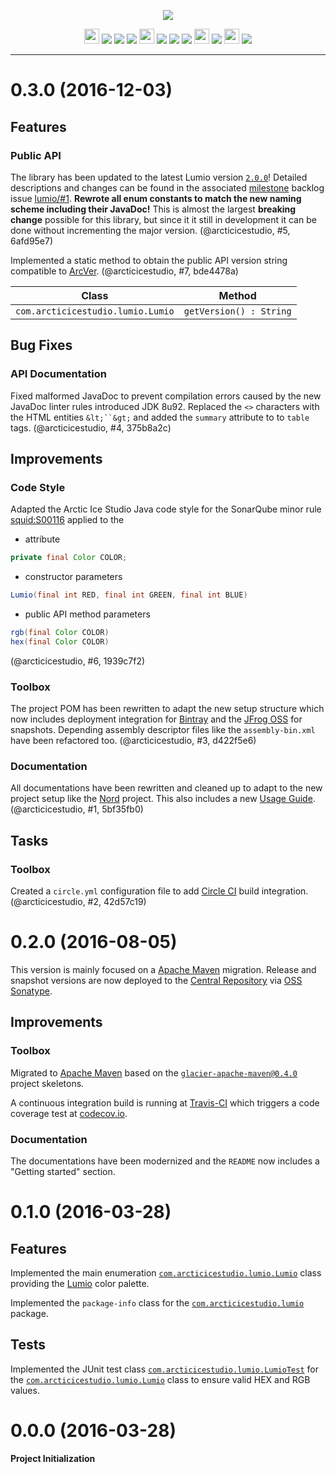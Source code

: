 <p align="center"><img src="https://cdn.rawgit.com/arcticicestudio/lumio-java/develop/src/main/assets/lumio-java-banner.svg"/></p>

<p align="center"><img src="https://assets-cdn.github.com/favicon.ico" width=24 height=24/> <a href="https://github.com/arcticicestudio/lumio-java/releases/latest"><img src="https://img.shields.io/github/release/arcticicestudio/lumio-java.svg"/></a> <a href="https://github.com/arcticicestudio/lumio-java/releases/latest"><img src="https://img.shields.io/badge/pre--release---_-blue.svg"/></a> <a href="https://github.com/arcticicestudio/lumio/releases/tag/v2.0.0"><img src="https://img.shields.io/badge/Lumio-2.0.0-blue.svg"/></a> <img src="http://central.sonatype.org/favicon.ico" width=24 height=24/> <a href="http://search.maven.org/#search%7Cgav%7C1%7Cg%3A%22com.arcticicestudio%22%20AND%20a%3A%22lumio-java%22"><img src="https://img.shields.io/maven-central/v/com.arcticicestudio/lumio-java.svg"/></a> <img src="https://oss.sonatype.org/favicon.ico"/> <a href="https://oss.sonatype.org/content/repositories/snapshots/com/arcticicestudio/lumio-java"><img src="https://img.shields.io/badge/snapshot--_-blue.svg"/></a> <img src="https://bintray.com/favicon.ico" width=24 height=24/> <a href='https://bintray.com/arcticicestudio/Lumio/lumio-java/_latestVersion'><img src='https://api.bintray.com/packages/arcticicestudio/Lumio/lumio-java/images/download.svg'></a> <img src="https://oss.jfrog.org/webapp/images/favicon.40285.ico" width=24 height=24/> <a href="https://oss.jfrog.org/webapp/#/artifacts/browse/tree/General/oss-snapshot-local/com/arcticicestudio/lumio-java"><img src="https://img.shields.io/badge/artifactory---_-green.svg"/></a></p>

---

# 0.3.0 (2016-12-03)
## Features
### Public API
The library has been updated to the latest Lumio version [`2.0.0`](https://github.com/arcticicestudio/lumio/releases/tag/v2.0.0)!
Detailed descriptions and changes can be found in the associated [milestone](https://github.com/arcticicestudio/lumio/milestone/1) backlog issue [lumio/#1](https://github.com/arcticicestudio/lumio/issues/1).
**Rewrote all enum constants to match the new naming scheme including their JavaDoc!**
This is almost the largest **breaking change** possible for this library, but since it it still in development it can be done without incrementing the major version. (@arcticicestudio, #5, 6afd95e7)

Implemented a static method to obtain the public API version string compatible to [ArcVer](https://github.com/arcticicestudio/arcver). (@arcticicestudio, #7, bde4478a)

| Class | Method |
| --- | --- |
| `com.arcticicestudio.lumio.Lumio` | `getVersion() : String` |

## Bug Fixes
### API Documentation
Fixed malformed JavaDoc to prevent compilation errors caused by the new JavaDoc linter rules introduced JDK 8u92.
Replaced the `<>` characters with the HTML entities `&lt;``&gt;` and added the `summary` attribute to to `table` tags. (@arcticicestudio, #4, 375b8a2c)

## Improvements
### Code Style
Adapted the Arctic Ice Studio Java code style for the SonarQube minor rule [squid:S00116](https://sonarqube.com/coding_rules#q=squid%3AS00116) applied to the
  - attribute
```java
private final Color COLOR;
```
  - constructor parameters
```java
Lumio(final int RED, final int GREEN, final int BLUE)
```
  - public API method parameters
```java
rgb(final Color COLOR)
hex(final Color COLOR)
```
(@arcticicestudio, #6, 1939c7f2)

### Toolbox
The project POM has been rewritten to adapt the new setup structure which now includes deployment integration for [Bintray](https://bintray.com) and the [JFrog OSS](https://oss.jfrog.org) for snapshots.
Depending assembly descriptor files like the `assembly-bin.xml` have been refactored too. (@arcticicestudio, #3, d422f5e6)

### Documentation
All documentations have been rewritten and cleaned up to adapt to the new project setup like the [Nord](https://github.com/arcticicestudio/nord) project.
This also includes a new [Usage Guide](https://github.com/arcticicestudio/lumio-java#usage-guide). (@arcticicestudio, #1, 5bf35fb0)

## Tasks
### Toolbox
Created a `circle.yml` configuration file to add [Circle CI](https://circleci.com) build integration. (@arcticicestudio, #2, 42d57c19)



# 0.2.0 (2016-08-05)
This version is mainly focused on a [Apache Maven](https://maven.apache.org) migration.
Release and snapshot versions are now deployed to the [Central Repository](https://search.maven.org) via [OSS Sonatype](https://oss.sonatype.org).

## Improvements
### Toolbox
Migrated to [Apache Maven](https://maven.apache.org) based on the [`glacier-apache-maven@0.4.0`](https://github.com/arcticicestudio/glacier-apache-maven) project skeletons.  

A continuous integration build is running at [Travis-CI](https://travis-ci.org/arcticicestudio/lumio-java) which triggers a code coverage test at [codecov.io](https://travis-ci.org/arcticicestudio/lumio-java).

### Documentation
The documentations have been modernized and the `README` now includes a "Getting started" section.

# 0.1.0 (2016-03-28)
## Features
Implemented the main enumeration [`com.arcticicestudio.lumio.Lumio`](https://github.com/arcticicestudio/lumio-java/blob/master/src/main/java/com/arcticicestudio/lumio/Lumio.java) class providing the [Lumio](https://github.com/arcticicestudio/lumio) color palette.

Implemented the `package-info` class for the [`com.arcticicestudio.lumio`](https://github.com/arcticicestudio/lumio-java/blob/master/src/main/java/com/arcticicestudio/lumio) package.

## Tests
Implemented the JUnit test class [`com.arcticicestudio.lumio.LumioTest`](https://github.com/arcticicestudio/lumio-java/blob/master/src/test/java/com/arcticicestudio/lumio/LumioTest.java) for the [`com.arcticicestudio.lumio.Lumio`](https://github.com/arcticicestudio/lumio-java/blob/master/src/main/java/com/arcticicestudio/lumio/Lumio.java) class to ensure valid HEX and RGB values.

# 0.0.0 (2016-03-28)
**Project Initialization**
